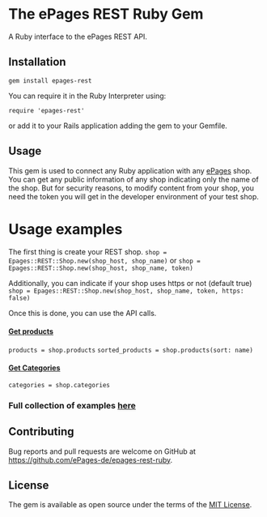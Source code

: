 # The ePages REST Ruby Gem

A Ruby interface to the ePages REST API.

## Installation

```
gem install epages-rest
```

You can require it in the Ruby Interpreter using:
```
require 'epages-rest'
```
or add it to your Rails application adding the gem to your Gemfile.

## Usage

This gem is used to connect any Ruby application with any [ePages](http://www.epages.com/en/) shop.
You can get any public information of any shop indicating only the name of the shop.
But for security reasons, to modify content from your shop, you need the token you will get in the developer environment of your test shop.

# Usage examples

The first thing is create your REST shop.
`shop = Epages::REST::Shop.new(shop_host, shop_name)` or `shop = Epages::REST::Shop.new(shop_host, shop_name, token)`

Additionally, you can indicate if your shop uses https or not (default true) `shop = Epages::REST::Shop.new(shop_host, shop_name, token, https: false)`

Once this is done, you can use the API calls.

#### [Get products](https://developer.epages.com/apps/api-reference/get-shops-shopid-products.html)
`products = shop.products`
`sorted_products = shop.products(sort: name)`

#### [Get Categories](https://developer.epages.com/apps/api-reference/get-shops-shopid-categories.html)
`categories = shop.categories`

### Full collection of examples [here](https://github.com/ePages-de/epages-rest-ruby/tree/master/examples)

## Contributing

Bug reports and pull requests are welcome on GitHub at https://github.com/ePages-de/epages-rest-ruby.

## License

The gem is available as open source under the terms of the [MIT License](http://opensource.org/licenses/MIT).
